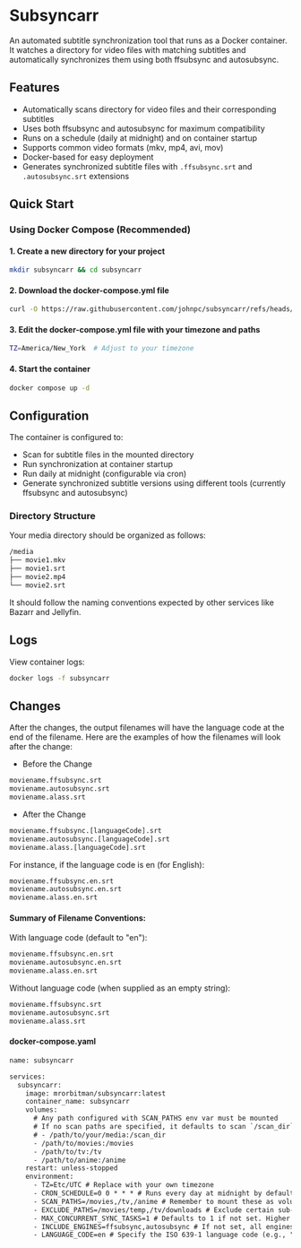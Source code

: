 # Subsyncarr

An automated subtitle synchronization tool that runs as a Docker container. It watches a directory for video files with matching subtitles and automatically synchronizes them using both ffsubsync and autosubsync.

## Features

- Automatically scans directory for video files and their corresponding subtitles
- Uses both ffsubsync and autosubsync for maximum compatibility
- Runs on a schedule (daily at midnight) and on container startup
- Supports common video formats (mkv, mp4, avi, mov)
- Docker-based for easy deployment
- Generates synchronized subtitle files with `.ffsubsync.srt` and `.autosubsync.srt` extensions

## Quick Start

### Using Docker Compose (Recommended)

#### 1. Create a new directory for your project

```bash
mkdir subsyncarr && cd subsyncarr
```

#### 2. Download the docker-compose.yml file

```bash
curl -O https://raw.githubusercontent.com/johnpc/subsyncarr/refs/heads/main/docker-compose.yaml
```

#### 3. Edit the docker-compose.yml file with your timezone and paths

```bash
TZ=America/New_York  # Adjust to your timezone
```

#### 4. Start the container

```bash
docker compose up -d
```

## Configuration

The container is configured to:

- Scan for subtitle files in the mounted directory
- Run synchronization at container startup
- Run daily at midnight (configurable via cron)
- Generate synchronized subtitle versions using different tools (currently ffsubsync and autosubsync)

### Directory Structure

Your media directory should be organized as follows:

```txt
/media
├── movie1.mkv
├── movie1.srt
├── movie2.mp4
└── movie2.srt
```

It should follow the naming conventions expected by other services like Bazarr and Jellyfin.

## Logs

View container logs:

```bash
docker logs -f subsyncarr
```

## Changes

After the changes, the output filenames will have the language code at the end of the filename. Here are the examples of how the filenames will look after the change:

- Before the Change

```txt
moviename.ffsubsync.srt
moviename.autosubsync.srt
moviename.alass.srt
```


- After the Change

```txt
moviename.ffsubsync.[languageCode].srt
moviename.autosubsync.[languageCode].srt
moviename.alass.[languageCode].srt
```


For instance, if the language code is en (for English):

```txt
moviename.ffsubsync.en.srt
moviename.autosubsync.en.srt
moviename.alass.en.srt
```

#### Summary of Filename Conventions:

With language code (default to "en"):
```txt
moviename.ffsubsync.en.srt
moviename.autosubsync.en.srt
moviename.alass.en.srt
```

Without language code (when supplied as an empty string):
```txt
moviename.ffsubsync.srt
moviename.autosubsync.srt
moviename.alass.srt
```


#### docker-compose.yaml

```txt
name: subsyncarr

services:
  subsyncarr:
    image: mrorbitman/subsyncarr:latest
    container_name: subsyncarr
    volumes:
      # Any path configured with SCAN_PATHS env var must be mounted
      # If no scan paths are specified, it defaults to scan `/scan_dir` like example below.
      # - /path/to/your/media:/scan_dir
      - /path/to/movies:/movies
      - /path/to/tv:/tv
      - /path/to/anime:/anime
    restart: unless-stopped
    environment:
      - TZ=Etc/UTC # Replace with your own timezone
      - CRON_SCHEDULE=0 0 * * * # Runs every day at midnight by default
      - SCAN_PATHS=/movies,/tv,/anime # Remember to mount these as volumes. Must begin with /. Default value is `/scan_dir`
      - EXCLUDE_PATHS=/movies/temp,/tv/downloads # Exclude certain sub-directories from the scan
      - MAX_CONCURRENT_SYNC_TASKS=1 # Defaults to 1 if not set. Higher number will consume more CPU but sync your library faster
      - INCLUDE_ENGINES=ffsubsync,autosubsync # If not set, all engines are used by default
      - LANGUAGE_CODE=en # Specify the ISO 639-1 language code (e.g., "en" for English) (Defaults to en if not supplied but is removed if supplied as "")

```
